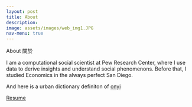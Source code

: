 ```yaml
---
layout: post
title: About
description: 
image: assets/images/web_img1.JPG
nav-menu: true
---
```


About 關於 

I am a computational social scientist at Pew Research Center, where I use data to derive insights and understand social phenomenons.  Before that, I studied Economics in the always perfect San Diego.

And here is a urban dictionary definiton of <a href = "https://www.urbandictionary.com/define.php?term=onyi"> onyi </a>

<a href="https://onyilam.github.io/resume.pdf" class="button">Resume</a>
